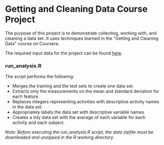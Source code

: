 # Getting and Cleaning Data Course Project

The purpose of this project is to demonstrate collecting, working with, and cleaning a data set.  It uses techniques learned in the "Getting and Cleaning Data" course on Coursera.

The required input data for the project can be found [here](https://d396qusza40orc.cloudfront.net/getdata%2Fprojectfiles%2FUCI%20HAR%20Dataset.zip).

### run_analysis.R

The script performs the following:

- Merges the training and the test sets to create one data set.
- Extracts only the measurements on the mean and standard deviation for each feature.
- Replaces integers representing activities with descriptive activity names in the data set.
- Appropriately labels the data set with descriptive variable names.
- Creates a tidy data set with the average of each variable for each activity and each subject.

*Note: Before executing the run_analysis.R script, the data zipfile must be downloaded and unzipped in the R working directory.*